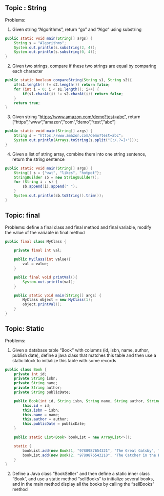 ## Topic : String
Problems:

1) Given string “Algorithms”, return  “go” and “Algo” using substring
```java
public static void main(String[] args) {
    String s = "Algorithms";
    System.out.println(s.substring(2, 4));
    System.out.println(s.substring(0, 4));
}
```

2) Given two strings, compare if these two strings are equal by comparing each character
```java
public static boolean compareString(String s1, String s2){
    if(s1.length() != s2.length()) return false;
    for (int i = 0; i < s1.length(); i++) {
        if(s1.charAt(i) != s2.charAt(i)) return false;
    }
    return true;
}
```

3) Given string “https://www.amazon.com/demo?test=abc”, return [“https”,”www”,”amazon”,”com”,”demo”,”test”,”abc”]
```java
public static void main(String[] args) {
    String s = "https://www.amazon.com/demo?test=abc";
    System.out.println(Arrays.toString(s.split("[:/.?=]+")));
}
```

4) Given a list of string array, combine them into one string sentence, return the string sentence
```java
public static void main(String[] args) {
    String[] s = {"wwt", "likes", "hotpot"};
    StringBuilder sb = new StringBuilder();
    for (String i : s) {
        sb.append(i).append(" ");
    }
    System.out.println(sb.toString().trim());
}
```

## Topic: final
Problems: define a final class and final method and final variable, 
modify the value of the variable in final method

```java
public final class MyClass {
    
    private final int val;

    public MyClass(int value){
        val = value;
    }

    public final void printVal(){
        System.out.println(val);
    }

    public static void main(String[] args) {
        MyClass object = new MyClass(1);
        object.printVal();
    }
}
```
## Topic: Static

Problems:

1. Given a database table “Book” with columns (id, isbn, name, author, 
publish date), define a java class that matches this table and then use a 
static block to initialize this table with some records

```java
public class Book {
    private int id;
    private String isbn;
    private String name;
    private String author;
    private String publicDate;

    public Book(int id, String isbn, String name, String author, String publicDate){
        this.id = id;
        this.isbn = isbn;
        this.name = name;
        this.author = author;
        this.publicDate = publicDate;
    }

    public static List<Book> bookList = new ArrayList<>();

    static {
        bookList.add(new Book(1, "9780987654321", "The Great Gatsby", "F. Scott Fitzgerald", "04/10/1924"));
        bookList.add(new Book(2, "9789876543210", "The Catcher in the Rye", "J.D. Salinger", "07/16/1951"));
    }
}
```


2. Define a Java class “BookSeller” and then define a static inner class “Book”, and use a static method “sellBooks” to initialize several books, and in the main method display all the books by calling the “sellBooks” method
```java

```

